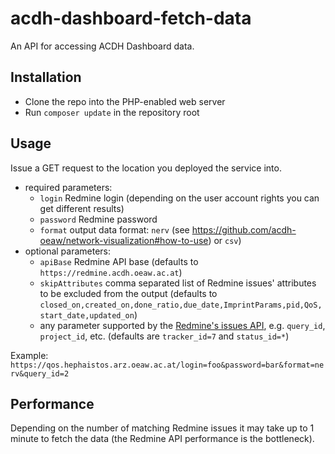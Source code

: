 # acdh-dashboard-fetch-data

An API for accessing ACDH Dashboard data.

## Installation

* Clone the repo into the PHP-enabled web server
* Run `composer update` in the repository root

## Usage

Issue a GET request to the location you deployed the service into.

* required parameters:
    * `login` Redmine login (depending on the user account rights you can get different results)
    * `password` Redmine password
    * `format` output data format: `nerv` (see https://github.com/acdh-oeaw/network-visualization#how-to-use) or `csv`)
* optional parameters:
    * `apiBase` Redmine API base (defaults to `https://redmine.acdh.oeaw.ac.at`)
    * `skipAttributes` comma separated list of Redmine issues' attributes to be excluded from the output (defaults to `closed_on,created_on,done_ratio,due_date,ImprintParams,pid,QoS,start_date,updated_on`)
    * any parameter supported by the [Redmine's issues API](https://www.redmine.org/projects/redmine/wiki/Rest_Issues), e.g. `query_id`, `project_id`, etc. (defaults are `tracker_id=7` and `status_id=*`)

Example: `https://qos.hephaistos.arz.oeaw.ac.at/login=foo&password=bar&format=nerv&query_id=2`

## Performance

Depending on the number of matching Redmine issues it may take up to 1 minute to fetch the data (the Redmine API performance is the bottleneck).

